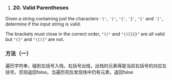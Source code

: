 1. ### 20\. Valid Parentheses

  Given a string containing just the characters `'('`, `')'`, `'{'`, `'}'`, `'['` and `']'`, determine if the input string is valid.

  The brackets must close in the correct order, `"()"` and `"()[]{}"` are all valid but `"(]"` and `"([)]"` are not.
  
  ### 方法（一）
  遍历字符串，碰到左括号入栈，右括号出栈，出栈的元素得是当前右括号的对应左括号。否则返回false。当遍历完后发现栈中仍有元素，返回false